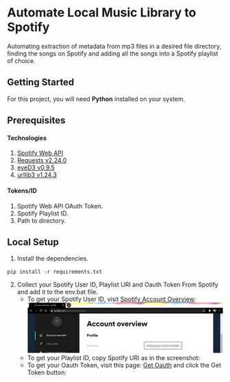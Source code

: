 # Automate Local Music Library to Spotify
Automating extraction of metadata from mp3 files in a desired file directory, finding the songs on Spotify and adding all the songs into a Spotify playlist of choice.

## Getting Started
For this project, you will need __Python__ installed on your system.

## Prerequisites
#### Technologies
1. [Spotify Web API](https://developer.spotify.com/documentation/web-api/)
2. [Requests v2.24.0](https://requests.readthedocs.io/en/master/)
3. [eyeD3 v0.9.5](https://eyed3.readthedocs.io/en/latest/)
4. [urllib3 v1.24.3](https://urllib3.readthedocs.io/en/latest/)
#### Tokens/ID
1. Spotify Web API OAuth Token.
2. Spotify Playlist ID.
3. Path to directory.
  
## Local Setup
1. Install the dependencies.
<pre><code>pip install -r requirements.txt
</code></pre>
2. Collect your Spotify User ID, Playlist URI and Oauth Token From Spotify and add it to the env.bat file.
    * To get your Spotify User ID, visit [Spotify Account Overview](https://www.spotify.com/in/account/overview/):
    ![alt text](readme-images/user_id.png)
    * To get your Playlist ID, copy Spotify URI as in the screenshot:
    * To get your Oauth Token, visit this page: [Get Oauth](https://developer.spotify.com/console/post-playlist-tracks/) and click the Get Token button:
